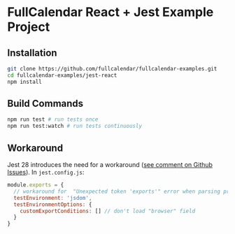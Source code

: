 
# FullCalendar React + Jest Example Project


## Installation

```bash
git clone https://github.com/fullcalendar/fullcalendar-examples.git
cd fullcalendar-examples/jest-react
npm install
```


## Build Commands

```bash
npm run test # run tests once
npm run test:watch # run tests continuously
```


## Workaround

Jest 28 introduces the need for a workaround ([see comment on Github Issues](https://github.com/fullcalendar/fullcalendar/issues/7113#issuecomment-1384690162)). In `jest.config.js`:

```js
module.exports = {
  // workaround for  "Unexpected token 'exports'" error when parsing preact
  testEnvironment: 'jsdom',
  testEnvironmentOptions: {
    customExportConditions: [] // don't load "browser" field
  }
}
```
